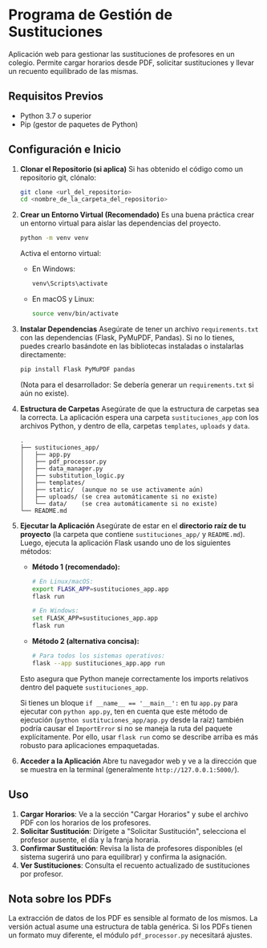 # Programa de Gestión de Sustituciones

Aplicación web para gestionar las sustituciones de profesores en un colegio. Permite cargar horarios desde PDF, solicitar sustituciones y llevar un recuento equilibrado de las mismas.

## Requisitos Previos

*   Python 3.7 o superior
*   Pip (gestor de paquetes de Python)

## Configuración e Inicio

1.  **Clonar el Repositorio (si aplica)**
    Si has obtenido el código como un repositorio git, clónalo:
    ```bash
    git clone <url_del_repositorio>
    cd <nombre_de_la_carpeta_del_repositorio>
    ```

2.  **Crear un Entorno Virtual (Recomendado)**
    Es una buena práctica crear un entorno virtual para aislar las dependencias del proyecto.
    ```bash
    python -m venv venv
    ```
    Activa el entorno virtual:
    *   En Windows:
        ```bash
        venv\Scripts\activate
        ```
    *   En macOS y Linux:
        ```bash
        source venv/bin/activate
        ```

3.  **Instalar Dependencias**
    Asegúrate de tener un archivo `requirements.txt` con las dependencias (Flask, PyMuPDF, Pandas). Si no lo tienes, puedes crearlo basándote en las bibliotecas instaladas o instalarlas directamente:
    ```bash
    pip install Flask PyMuPDF pandas
    ```
    (Nota para el desarrollador: Se debería generar un `requirements.txt` si aún no existe).

4.  **Estructura de Carpetas**
    Asegúrate de que la estructura de carpetas sea la correcta. La aplicación espera una carpeta `sustituciones_app` con los archivos Python, y dentro de ella, carpetas `templates`, `uploads` y `data`.
    ```
    .
    ├── sustituciones_app/
    │   ├── app.py
    │   ├── pdf_processor.py
    │   ├── data_manager.py
    │   ├── substitution_logic.py
    │   ├── templates/
    │   ├── static/  (aunque no se use activamente aún)
    │   ├── uploads/ (se crea automáticamente si no existe)
    │   └── data/    (se crea automáticamente si no existe)
    └── README.md
    ```

5.  **Ejecutar la Aplicación**
    Asegúrate de estar en el **directorio raíz de tu proyecto** (la carpeta que contiene `sustituciones_app/` y `README.md`).
    Luego, ejecuta la aplicación Flask usando uno de los siguientes métodos:

    *   **Método 1 (recomendado):**
        ```bash
        # En Linux/macOS:
        export FLASK_APP=sustituciones_app.app
        flask run

        # En Windows:
        set FLASK_APP=sustituciones_app.app
        flask run
        ```

    *   **Método 2 (alternativa concisa):**
        ```bash
        # Para todos los sistemas operativos:
        flask --app sustituciones_app.app run
        ```
    Esto asegura que Python maneje correctamente los imports relativos dentro del paquete `sustituciones_app`.

    Si tienes un bloque `if __name__ == '__main__':` en tu `app.py` para ejecutar con `python app.py`, ten en cuenta que este método de ejecución (`python sustituciones_app/app.py` desde la raíz) también podría causar el `ImportError` si no se maneja la ruta del paquete explícitamente. Por ello, usar `flask run` como se describe arriba es más robusto para aplicaciones empaquetadas.

6.  **Acceder a la Aplicación**
    Abre tu navegador web y ve a la dirección que se muestra en la terminal (generalmente `http://127.0.0.1:5000/`).

## Uso

1.  **Cargar Horarios**: Ve a la sección "Cargar Horarios" y sube el archivo PDF con los horarios de los profesores.
2.  **Solicitar Sustitución**: Dirígete a "Solicitar Sustitución", selecciona el profesor ausente, el día y la franja horaria.
3.  **Confirmar Sustitución**: Revisa la lista de profesores disponibles (el sistema sugerirá uno para equilibrar) y confirma la asignación.
4.  **Ver Sustituciones**: Consulta el recuento actualizado de sustituciones por profesor.

## Nota sobre los PDFs
La extracción de datos de los PDF es sensible al formato de los mismos. La versión actual asume una estructura de tabla genérica. Si los PDFs tienen un formato muy diferente, el módulo `pdf_processor.py` necesitará ajustes.
